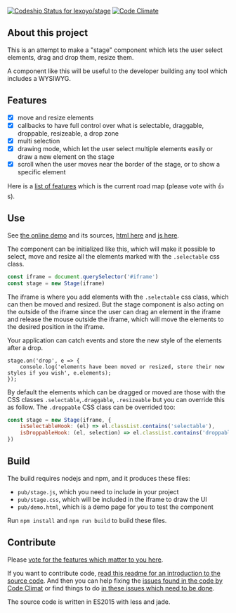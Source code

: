 [ ![Codeship Status for lexoyo/stage](https://codeship.com/projects/3bbb51a0-ea08-0133-a1fa-5a99213623df/status?branch=master)](https://codeship.com/projects/147777)
[![Code Climate](https://codeclimate.com/github/lexoyo/stage/badges/gpa.svg)](https://codeclimate.com/github/lexoyo/stage)

## About this project

This is an attempt to make a "stage" component which lets the user select elements, drag and drop them, resize them. 

A component like this will be useful to the developer building any tool which includes a WYSIWYG.

## Features

* [x] move and resize elements
* [x] callbacks to have full control over what is selectable, draggable, droppable, resizeable, a drop zone
* [x] multi selection
* [x] drawing mode, which let the user select multiple elements easily or draw a new element on the stage
* [x] scroll when the user moves near the border of the stage, or to show a specific element

Here is a [list of features](https://github.com/lexoyo/stage/issues?q=is%3Aissue+is%3Aopen+label%3Aenhancement) which is the current road map (please vote with :+1:s).

## Use

See [the online demo](https://lexoyo.me/stage/pub/) and its sources, [html here](https://github.com/lexoyo/stage/blob/master/src/jade/index.jade) and [js here](https://github.com/lexoyo/stage/blob/master/src/js/demo.js).

The component can be initialized like this, which will make it possible to select, move and resize all the elements marked with the `.selectable` css class.

```javascript
const iframe = document.querySelector('#iframe')
const stage = new Stage(iframe)
```

The iframe is where you add elements with the `.selectable` css class, which can then be moved and resized. But the stage component is also acting on the outside of the iframe since the user can drag an element in the iframe and release the mouse outside the iframe, which will move the elements to the desired position in the iframe.

Your application can catch events and store the new style of the elements after a drop.

```
stage.on('drop', e => {
	console.log('elements have been moved or resized, store their new styles if you wish', e.elements);
});
```

By default the elements which can be dragged or moved are those with the CSS classes `.selectable`,`.draggable`, `.resizeable` but you can override this as follow. The `.droppable` CSS class can be overrided too:

```javascript
const stage = new Stage(iframe, {
	isSelectableHook: (el) => el.classList.contains('selectable'),
	isDroppableHook: (el, selection) => el.classList.contains('droppable'),
})
```

## Build

The build requires nodejs and npm, and it produces these files:
* `pub/stage.js`, which you need to include in your project
* `pub/stage.css`, which will be included in the iframe to draw the UI
* `pub/demo.html`, which is a demo page for you to test the component

Run `npm install` and `npm run build` to build these files.

## Contribute

Please [vote for the features which matter to you here](https://github.com/lexoyo/stage/labels/enhancement).

If you want to contribute code, [read this readme for an introduction to the source code](./src/js/). And then you can help fixing the [issues found in the code by Code Climat](https://codeclimate.com/github/lexoyo/stage/issues) or find things to do [in these issues which need to be done](https://github.com/lexoyo/stage/labels/ready).

The source code is written in ES2015 with less and jade.
